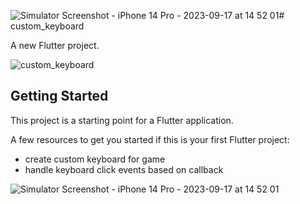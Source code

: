 ![Simulator Screenshot - iPhone 14 Pro - 2023-09-17 at 14 52 01](https://github.com/kajalramnanii/custom_keyboard_flutter/assets/71245083/6c104916-2933-4421-96d2-c554062c72f5)# custom_keyboard

A new Flutter project.

![custom_keyboard](https://github.com/kajalramnanii/custom_keyboard_flutter/assets/71245083/4d28bcc2-9e5b-4196-b262-6e5fdfa503d6)

## Getting Started

This project is a starting point for a Flutter application.

A few resources to get you started if this is your first Flutter project:

- create custom keyboard for game
- handle keyboard click events based on callback


![Simulator Screenshot - iPhone 14 Pro - 2023-09-17 at 14 52 01](https://github.com/kajalramnanii/custom_keyboard_flutter/assets/71245083/0bb1bd29-ca75-4941-a321-5efdb5bf912a)



